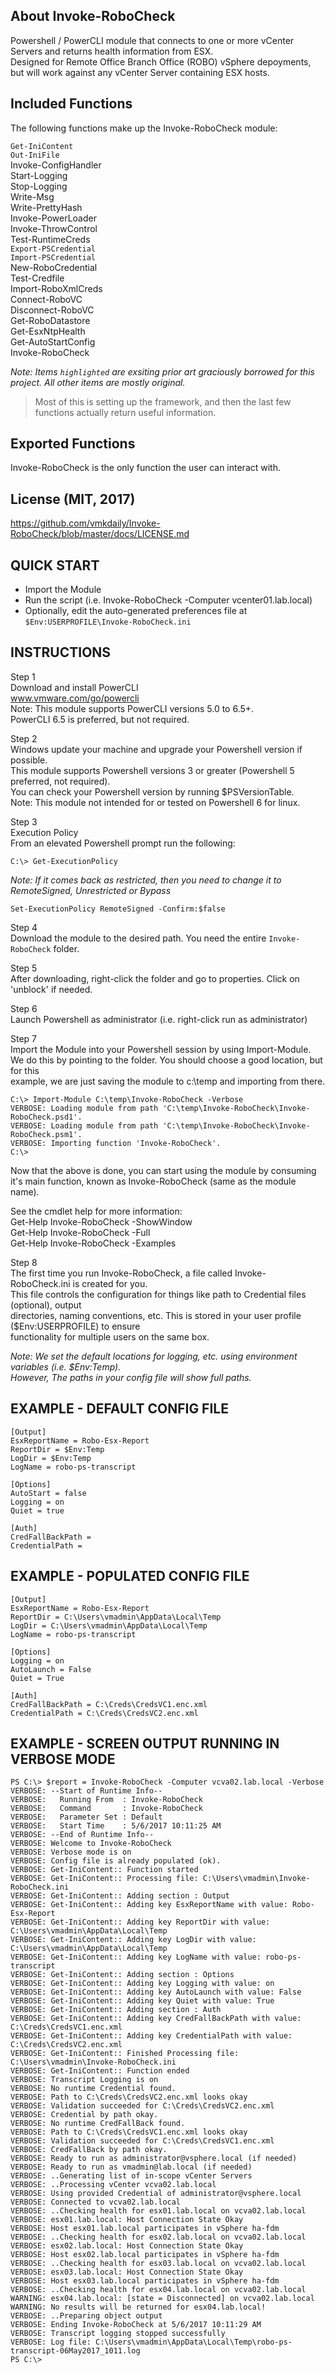 ## About Invoke-RoboCheck
Powershell / PowerCLI module that connects to one or more vCenter Servers and returns health information from ESX.<br>
Designed for Remote Office Branch Office (ROBO) vSphere depoyments, but will work against any
vCenter Server containing ESX hosts.

## Included Functions
The following functions make up the Invoke-RoboCheck module:<br>

`Get-IniContent`<br>
`Out-IniFile`<br>
Invoke-ConfigHandler<br>
Start-Logging<br>
Stop-Logging<br>
Write-Msg<br>
Write-PrettyHash<br>
Invoke-PowerLoader<br>
Invoke-ThrowControl<br>
Test-RuntimeCreds<br>
`Export-PSCredential`<br>
`Import-PSCredential`<br>
New-RoboCredential<br>
Test-Credfile<br>
Import-RoboXmlCreds<br>
Connect-RoboVC<br>
Disconnect-RoboVC<br>
Get-RoboDatastore<br>
Get-EsxNtpHealth<br>
Get-AutoStartConfig<br>
Invoke-RoboCheck<br>

*Note:  Items `highlighted` are exsiting prior art graciously borrowed for this project.  All other items are mostly original.*

> Most of this is setting up the framework, and then the last few functions actually return useful information.

## Exported Functions
Invoke-RoboCheck is the only function the user can interact with.

## License (MIT, 2017)
https://github.com/vmkdaily/Invoke-RoboCheck/blob/master/docs/LICENSE.md

## QUICK START
- Import the Module
- Run the script (i.e. Invoke-RoboCheck -Computer vcenter01.lab.local)
- Optionally, edit the auto-generated preferences file at `$Env:USERPROFILE\Invoke-RoboCheck.ini`

## INSTRUCTIONS
Step 1<br>
Download and install PowerCLI<br>
www.vmware.com/go/powercli<br>
Note:  This module supports PowerCLI versions 5.0 to 6.5+.<br>
PowerCLI 6.5 is preferred, but not required.<br>

Step 2<br>
Windows update your machine and upgrade your Powershell version if possible.<br>
This module supports Powershell versions 3 or greater (Powershell 5 preferred, not required).<br>
You can check your Powershell version by running $PSVersionTable.<br>
Note:  This module not intended for or tested on Powershell 6 for linux.<br>

Step 3<br>
Execution Policy<br>
From an elevated Powershell prompt run the following:

    C:\> Get-ExecutionPolicy

*Note: If it comes back as restricted, then you need to change it to RemoteSigned, Unrestricted or Bypass*

    Set-ExecutionPolicy RemoteSigned -Confirm:$false

Step 4<br>
Download the module to the desired path.  You need the entire `Invoke-RoboCheck` folder.

Step 5<br>
After downloading, right-click the folder and go to properties.  Click on 'unblock' if needed.

Step 6<br>
Launch Powershell as administrator (i.e. right-click run as administrator)

Step 7<br>
Import the Module into your Powershell session by using Import-Module.<br>
We do this by pointing to the folder.  You should choose a good location, but for this<br>
example, we are just saving the module to c:\temp and importing from there.<br>

    C:\> Import-Module C:\temp\Invoke-RoboCheck -Verbose
    VERBOSE: Loading module from path 'C:\temp\Invoke-RoboCheck\Invoke-RoboCheck.psd1'.
    VERBOSE: Loading module from path 'C:\temp\Invoke-RoboCheck\Invoke-RoboCheck.psm1'.
    VERBOSE: Importing function 'Invoke-RoboCheck'.
    C:\>

Now that the above is done, you can start using the module by consuming it's main function,
known as Invoke-RoboCheck (same as the module name).

See the cmdlet help for more information:<br>
Get-Help Invoke-RoboCheck -ShowWindow<br>
Get-Help Invoke-RoboCheck -Full<br>
Get-Help Invoke-RoboCheck -Examples<br>

Step 8<br>
The first time you run Invoke-RoboCheck, a file called Invoke-RoboCheck.ini is created for you.<br>
This file controls the configuration for things like path to Credential files (optional), output<br>
directories, naming conventions, etc.  This is stored in your user profile ($Env:USERPROFILE) to ensure<br>
functionality for multiple users on the same box.<br>

*Note:  We set the default locations for logging, etc. using environment variables (i.e. $Env:Temp).*<br>
*However, The paths in your config file will show full paths.*<br>

## EXAMPLE - DEFAULT CONFIG FILE

    [Output]
    EsxReportName = Robo-Esx-Report
    ReportDir = $Env:Temp
    LogDir = $Env:Temp
    LogName = robo-ps-transcript

    [Options]
    AutoStart = false
    Logging = on
    Quiet = true

    [Auth]
    CredFallBackPath = 
    CredentialPath = 

## EXAMPLE - POPULATED CONFIG FILE

    [Output]
    EsxReportName = Robo-Esx-Report
    ReportDir = C:\Users\vmadmin\AppData\Local\Temp
    LogDir = C:\Users\vmadmin\AppData\Local\Temp
    LogName = robo-ps-transcript

    [Options]
    Logging = on
    AutoLaunch = False
    Quiet = True

    [Auth]
    CredFallBackPath = C:\Creds\CredsVC1.enc.xml
    CredentialPath = C:\Creds\CredsVC2.enc.xml

## EXAMPLE - SCREEN OUTPUT RUNNING IN VERBOSE MODE<br>

    PS C:\> $report = Invoke-RoboCheck -Computer vcva02.lab.local -Verbose
    VERBOSE: --Start of Runtime Info--
    VERBOSE:   Running From  : Invoke-RoboCheck
    VERBOSE:   Command       : Invoke-RoboCheck
    VERBOSE:   Parameter Set : Default
    VERBOSE:   Start Time    : 5/6/2017 10:11:25 AM
    VERBOSE: --End of Runtime Info--
    VERBOSE: Welcome to Invoke-RoboCheck
    VERBOSE: Verbose mode is on
    VERBOSE: Config file is already populated (ok).
    VERBOSE: Get-IniContent:: Function started
    VERBOSE: Get-IniContent:: Processing file: C:\Users\vmadmin\Invoke-RoboCheck.ini
    VERBOSE: Get-IniContent:: Adding section : Output
    VERBOSE: Get-IniContent:: Adding key EsxReportName with value: Robo-Esx-Report
    VERBOSE: Get-IniContent:: Adding key ReportDir with value: C:\Users\vmadmin\AppData\Local\Temp
    VERBOSE: Get-IniContent:: Adding key LogDir with value: C:\Users\vmadmin\AppData\Local\Temp
    VERBOSE: Get-IniContent:: Adding key LogName with value: robo-ps-transcript
    VERBOSE: Get-IniContent:: Adding section : Options
    VERBOSE: Get-IniContent:: Adding key Logging with value: on
    VERBOSE: Get-IniContent:: Adding key AutoLaunch with value: False
    VERBOSE: Get-IniContent:: Adding key Quiet with value: True
    VERBOSE: Get-IniContent:: Adding section : Auth
    VERBOSE: Get-IniContent:: Adding key CredFallBackPath with value: C:\Creds\CredsVC1.enc.xml
    VERBOSE: Get-IniContent:: Adding key CredentialPath with value: C:\Creds\CredsVC2.enc.xml
    VERBOSE: Get-IniContent:: Finished Processing file: C:\Users\vmadmin\Invoke-RoboCheck.ini
    VERBOSE: Get-IniContent:: Function ended
    VERBOSE: Transcript Logging is on
    VERBOSE: No runtime Credential found.
    VERBOSE: Path to C:\Creds\CredsVC2.enc.xml looks okay
    VERBOSE: Validation succeeded for C:\Creds\CredsVC2.enc.xml
    VERBOSE: Credential by path okay.
    VERBOSE: No runtime CredFallBack found.
    VERBOSE: Path to C:\Creds\CredsVC1.enc.xml looks okay
    VERBOSE: Validation succeeded for C:\Creds\CredsVC1.enc.xml
    VERBOSE: CredFallBack by path okay.
    VERBOSE: Ready to run as administrator@vsphere.local (if needed)
    VERBOSE: Ready to run as vmadmin@lab.local (if needed)
    VERBOSE: ..Generating list of in-scope vCenter Servers
    VERBOSE: ..Processing vCenter vcva02.lab.local
    VERBOSE: Using provided Credential of administrator@vsphere.local
    VERBOSE: Connected to vcva02.lab.local
    VERBOSE: ..Checking health for esx01.lab.local on vcva02.lab.local
    VERBOSE: esx01.lab.local: Host Connection State Okay
    VERBOSE: Host esx01.lab.local participates in vSphere ha-fdm
    VERBOSE: ..Checking health for esx02.lab.local on vcva02.lab.local
    VERBOSE: esx02.lab.local: Host Connection State Okay
    VERBOSE: Host esx02.lab.local participates in vSphere ha-fdm
    VERBOSE: ..Checking health for esx03.lab.local on vcva02.lab.local
    VERBOSE: esx03.lab.local: Host Connection State Okay
    VERBOSE: Host esx03.lab.local participates in vSphere ha-fdm
    VERBOSE: ..Checking health for esx04.lab.local on vcva02.lab.local
    WARNING: esx04.lab.local: [state = Disconnected] on vcva02.lab.local
    WARNING: No results will be returned for esx04.lab.local!
    VERBOSE: ..Preparing object output
    VERBOSE: Ending Invoke-RoboCheck at 5/6/2017 10:11:29 AM
    VERBOSE: Transcript logging stopped successfully
    VERBOSE: Log file: C:\Users\vmadmin\AppData\Local\Temp\robo-ps-transcript-06May2017_1011.log
    PS C:\>



